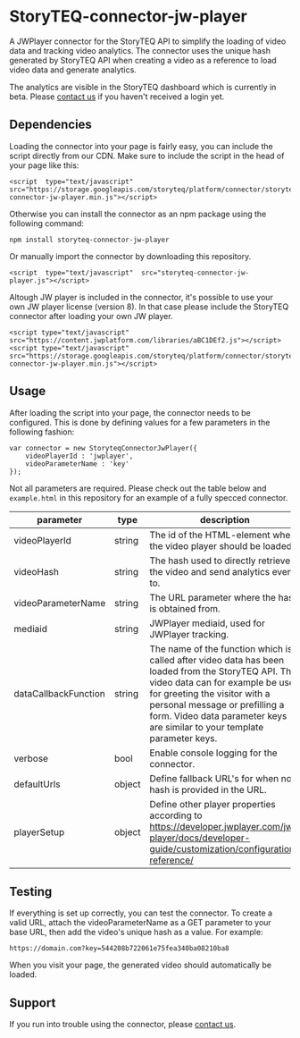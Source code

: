 
# StoryTEQ-connector-jw-player
A JWPlayer connector for the StoryTEQ API to simplify the loading of video data and tracking video analytics. The connector uses the unique hash generated by StoryTEQ API when creating a video as a reference to load video data and generate analytics. 

The analytics are visible in the StoryTEQ dashboard which is currently in beta. Please [contact us](mailto:teq@storyteq.com) if you haven't received a login yet.

## Dependencies
Loading the connector into your page is fairly easy, you can include the script directly from our CDN. Make sure to include the  script in the head of your page like this:
```
<script  type="text/javascript"  src="https://storage.googleapis.com/storyteq/platform/connector/storyteq-connector-jw-player.min.js"></script>
```
Otherwise you can install the connector as an npm package using the following command:
```
npm install storyteq-connector-jw-player
```
Or manually import the connector by downloading this repository.
```
<script  type="text/javascript"  src="storyteq-connector-jw-player.js"></script>
```
Altough JW player is included in the connector, it's possible to use your own JW player license (version 8). In that case please include the StoryTEQ connector after loading your own JW player.
```
<script type="text/javascript" src="https://content.jwplatform.com/libraries/aBC1DEf2.js"></script>
<script type="text/javascript" src="https://storage.googleapis.com/storyteq/platform/connector/storyteq-connector-jw-player.min.js"></script>
```
## Usage
After loading the script into your page, the connector needs to be configured. This is done by defining values for a few parameters in the following fashion:

```
var connector = new StoryteqConnectorJwPlayer({
	videoPlayerId : 'jwplayer',
	videoParameterName : 'key'
});
``` 
Not all parameters are required. Please check out the table below and  ```example.html``` in this repository for an example of a fully specced connector.

|parameter|type|description|required|
|--|--|--|--|
|videoPlayerId|string|The id of the HTML-element where the video player should be loaded.|yes|
|videoHash|string|The hash used to directly retrieve the video and send analytics events to.|not required if videoParameterName is filled|
|videoParameterName|string|The URL parameter where the hash is obtained from.|not required if videoHash is filled|
|mediaid|string|JWPlayer mediaid, used for JWPlayer tracking.|no|
|dataCallbackFunction|string|The name of the function which is called after video data has been loaded from the StoryTEQ API. This video data can for example be used for greeting the visitor with a personal message or prefilling a form. Video data parameter keys are similar to your template parameter keys.|no|
|verbose|bool|Enable console logging for the connector.|no|
|defaultUrls|object|Define fallback URL's for when no hash is provided in the URL.|no|
|playerSetup|object|Define other player properties according to https://developer.jwplayer.com/jw-player/docs/developer-guide/customization/configuration-reference/|no|
## Testing
If everything is set up correctly, you can test the connector. To create a valid URL, attach the videoParameterName as a GET parameter to your base URL, then add the video's unique hash as a value. For example:
```
https://domain.com?key=544208b722061e75fea340ba08210ba8
```
When you visit your page, the generated video should automatically be loaded.
## Support
If you run into trouble using the connector, please [contact us](mailto:teq@storyteq.com).
